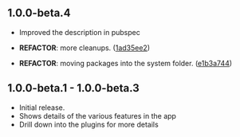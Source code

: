 ## 1.0.0-beta.4

 - Improved the description in pubspec

 - **REFACTOR**: more cleanups. ([1ad35ee2](https://github.com/vyuh-tech/vyuh/commit/1ad35ee20a195dd4f4a59eedb91327ea9280cd8c))
 - **REFACTOR**: moving packages into the system folder. ([e1b3a744](https://github.com/vyuh-tech/vyuh/commit/e1b3a744e16d2c464ce8128a6782d47f85f8e5ed))

## 1.0.0-beta.1 - 1.0.0-beta.3

- Initial release.
- Shows details of the various features in the app
- Drill down into the plugins for more details
